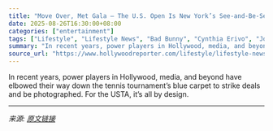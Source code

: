 ```yaml
---
title: "Move Over, Met Gala — The U.S. Open Is New York’s See-and-Be-Seen Event of the Year"
date: 2025-08-26T16:30:00+08:00
categories: ["entertainment"]
tags: ["Lifestyle", "Lifestyle News", "Bad Bunny", "Cynthia Erivo", "Jon Hamm", "Kendall Jenner", "Sports Issue", "Taylor Swift"]
summary: "In recent years, power players in Hollywood, media, and beyond have elbowed their way down the tennis tournament’s blue carpet to strike deals and be photographed. For the USTA, it’s all by design."
source_url: "https://www.hollywoodreporter.com/lifestyle/lifestyle-news/us-open-new-york-see-be-seen-event-1236348278/"
---
```


In recent years, power players in Hollywood, media, and beyond have elbowed their way down the tennis tournament’s blue carpet to strike deals and be photographed. For the USTA, it’s all by design.

---

*来源: [原文链接](https://www.hollywoodreporter.com/lifestyle/lifestyle-news/us-open-new-york-see-be-seen-event-1236348278/)*
